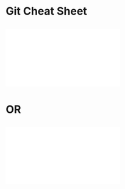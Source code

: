 # Git Cheat Sheet
## ![Check out the git-cheat-sheet](Git-Cheat-Sheet.pdf)

# OR

## ![Click here to download the Git-cheat-Sheet](Git-Cheat-Sheet.pdf?raw=true)
